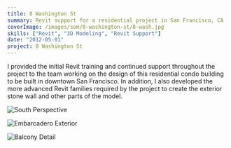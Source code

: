 ```yaml
---
title: 8 Washington St
summary: Revit support for a residential project in San Francisco, CA
coverImage: /images/som/8-washington-st/8-wash.jpg
skills: ["Revit", "3D Modeling", "Revit Support"]
date: "2012-05-01"
project: 8 Washington St
---
```


I provided the initial Revit training and continued support throughout the project to the team working on the design of this residential condo building to be built in downtown San Francisco. In addition, I also developed the more advanced Revit families required by the project to create the exterior stone wall and other parts of the model.

![South Perspective](/images/som/8-washington-st/L9-South-Perspective.jpg)

![Embarcadero Exterior](/images/som/8-washington-st/embarcadero-side.jpg)

![Balcony Detail](/images/som/8-washington-st/balcony.jpg)
